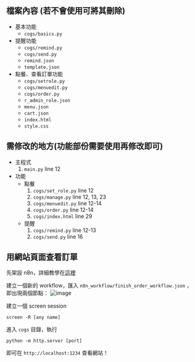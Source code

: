 ## 檔案內容 (若不會使用可將其刪除)
- 基本功能
    - `cogs/basics.py`
- 提醒功能
    - `cogs/remind.py`
    - `cogs/send.py`
    - `remind.json`
    - `template.json`
- 點餐、查看訂單功能
    - `cogs/setrole.py`
    - `cogs/menuedit.py`
    - `cogs/order.py`
    - `r_admin_role.json`
    - `menu.json`
    - `cart.json`
    - `index.html`
    - `style.css`


## 需修改的地方(功能部份需要使用再修改即可)

- 主程式  
    1. ```main.py``` line 12  
- 功能
    - 點餐
        1. `cogs/set_role.py` line 12
        4. `cogs/manage.py` line 12, 13, 23  
        5. `cogs/menuedit.py` line 12-14  
        6. `cogs/order.py` line 12-14
        1. `cogs/index.html` line 29 
    - 提醒
        1. ```cogs/remind.py``` line 12-13
        2. ```cogs/send.py``` line 16

## 用網站頁面查看訂單
先架設 n8n，詳細教學在[這裡](https://docs.n8n.io/hosting/)    

建立一個新的 workflow，匯入 `n8n_workflow/finish_order_workflow.json` ，即出現兩個節點：
![image](https://github.com/user-attachments/assets/f9081468-cd3b-4b51-b352-efb3974bc037)



建立一個 screen session
```
screen -R [any name]
```
進入 `cogs` 目錄，執行
```
python -m http.server [port]
```
即可在 `http://localhost:1234` 查看網站！

